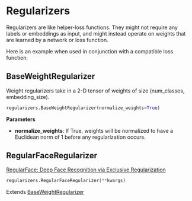 # Regularizers

Regularizers are like helper-loss functions. They might not require any labels or embeddings as input, and might instead operate on weights that are learned by a network or loss function.

Here is an example when used in conjunction with a compatible loss function:

## BaseWeightRegularizer
Weight regularizers take in a 2-D tensor of weights of size (num_classes, embedding_size).
```python
regularizers.BaseWeightRegularizer(normalize_weights=True)
```

**Parameters**

* **normalize_weights**: If True, weights will be normalized to have a Euclidean norm of 1 before any regularization occurs.


## RegularFaceRegularizer
[RegularFace: Deep Face Recognition via Exclusive Regularization](http://openaccess.thecvf.com/content_CVPR_2019/papers/Zhao_RegularFace_Deep_Face_Recognition_via_Exclusive_Regularization_CVPR_2019_paper.pdf)
```python
regularizers.RegularFaceRegularizer(**kwargs)
```
Extends [BaseWeightRegularizer](regularizers.md#baseweightregularizer)

